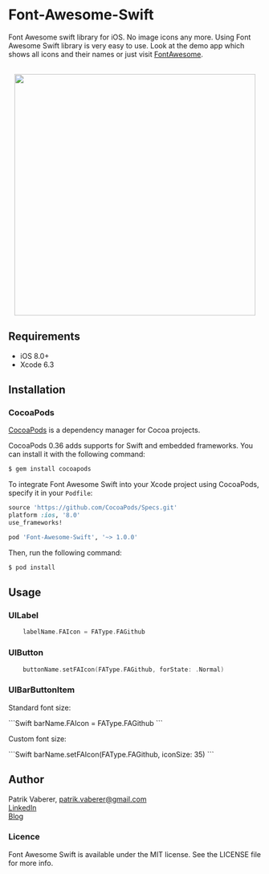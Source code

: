 # Font-Awesome-Swift
Font Awesome swift library for iOS. No image icons any more. Using Font Awesome Swift library is very easy to use. Look at the demo app which shows all icons and their names or just visit [FontAwesome](http://fortawesome.github.io/Font-Awesome/icons/).
<br/><br/>
<p align="center">
  <img height="480" src="https://github.com/Vaberer/Font-Awesome-Swift/blob/master/resources/image1.png"/>
</p>

## Requirements

- iOS 8.0+ 
- Xcode 6.3

## Installation

### CocoaPods

[CocoaPods](http://cocoapods.org) is a dependency manager for Cocoa projects.

CocoaPods 0.36 adds supports for Swift and embedded frameworks. You can install it with the following command:

```bash
$ gem install cocoapods
```

To integrate Font Awesome Swift into your Xcode project using CocoaPods, specify it in your `Podfile`:

```ruby
source 'https://github.com/CocoaPods/Specs.git'
platform :ios, '8.0'
use_frameworks!

pod 'Font-Awesome-Swift', '~> 1.0.0'
```

Then, run the following command:

```bash
$ pod install
```



## Usage
### UILabel
```Swift
    labelName.FAIcon = FAType.FAGithub
```

### UIButton
```Swift
    buttonName.setFAIcon(FAType.FAGithub, forState: .Normal)
```

### UIBarButtonItem
<p>Standard font size:</p>
```Swift
    barName.FAIcon = FAType.FAGithub
```

<p>Custom font size:</p>
```Swift
    barName.setFAIcon(FAType.FAGithub, iconSize: 35)
```


## Author

Patrik Vaberer, patrik.vaberer@gmail.com<br/>
<a target="_blank" href="https://sk.linkedin.com/in/vaberer">LinkedIn</a><br>
<a target="_blank" href="http://vaberer.me">Blog</a>


### Licence

Font Awesome Swift is available under the MIT license. See the LICENSE file for more info.

